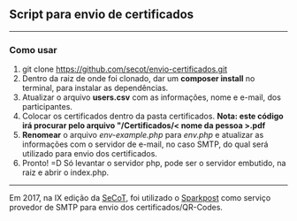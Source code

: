 ## Script para envio de certificados ##

----------

### Como usar ###

 1. git clone https://github.com/secot/envio-certificados.git
 2. Dentro da raiz de onde foi clonado, dar um **composer install** no terminal, para instalar as dependências.
 3. Atualizar o arquivo **users.csv** com as informações, nome e e-mail, dos participantes.
 4. Colocar os certificados dentro da pasta certificados. **Nota: este código irá procurar pelo arquivo "/Certificados/< nome da pessoa >.pdf**
 5. **Renomear** o arquivo *env-example.php* para *env.php* e atualizar as informações com o servidor de e-mail, no caso SMTP, do qual será utilizado para envio dos certificados.
 6. Pronto! =D  Só levantar o servidor php, pode ser o servidor embutido, na raiz e abrir o index.php.

----------

Em 2017, na IX edição da [SeCoT](http://secot.com.br/), foi utilizado o [Sparkpost](//sparkpost.com) como serviço provedor de SMTP para envio dos certificados/QR-Codes.
